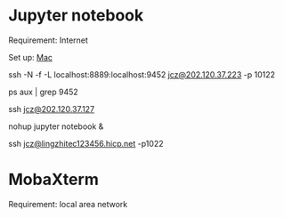 # Jupyter notebook

Requirement:  Internet

Set up: [Mac](http://jupyter-notebook.readthedocs.io/en/stable/public_server.html)

ssh -N -f -L localhost:8889:localhost:9452 jcz@202.120.37.223 -p 10122

ps aux | grep 9452

ssh jcz@202.120.37.127

nohup jupyter notebook &

ssh jcz@lingzhitec123456.hicp.net -p1022

# MobaXterm

Requirement:  local area network
